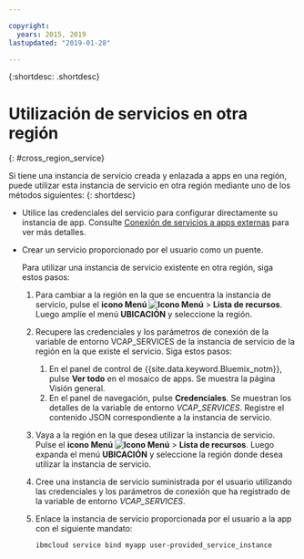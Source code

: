 ```yaml
---

copyright:
  years: 2015, 2019
lastupdated: "2019-01-28"

---
```


{:shortdesc: .shortdesc}

# Utilización de servicios en otra región
{: #cross_region_service}

Si tiene una instancia de servicio creada y enlazada a apps en una región, puede utilizar esta instancia de servicio en otra región mediante uno de los métodos siguientes:
{: shortdesc}

  * Utilice las credenciales del servicio para configurar directamente su instancia de app. Consulte [Conexión de servicios a apps externas](/docs/resources?topic=resources-externalapp#externalapp) para ver más detalles.
  * Crear un servicio proporcionado por el usuario como un puente.

	Para utilizar una instancia de servicio existente en otra región, siga estos pasos:

      1. Para cambiar a la región en la que se encuentra la instancia de servicio, pulse el **icono Menú ![Icono Menú](../icons/icon_hamburger.svg)** > **Lista de recursos**. Luego amplíe el menú **UBICACIÓN** y seleccione la región. 

      2. Recupere las credenciales y los parámetros de conexión de la variable de entorno VCAP_SERVICES de la instancia de servicio de la región en la que existe el servicio. Siga estos pasos:

	       1. En el panel de control de {{site.data.keyword.Bluemix_notm}}, pulse **Ver todo** en el mosaico de apps. Se muestra la página Visión general.
	       2. En el panel de navegación, pulse **Credenciales**. Se muestran los detalles de la variable de entorno *VCAP_SERVICES*. Registre el contenido JSON correspondiente a la instancia de servicio.

      3. Vaya a la región en la que desea utilizar la instancia de servicio. Pulse el **icono Menú ![Icono Menú](../icons/icon_hamburger.svg)** > **Lista de recursos**. Luego expanda el menú **UBICACIÓN** y seleccione la región donde desea utilizar la instancia de servicio.

      4. Cree una instancia de servicio suministrada por el usuario utilizando las credenciales y los parámetros de conexión que ha registrado de la variable de entorno *VCAP_SERVICES*. 

      5. Enlace la instancia de servicio proporcionada por el usuario a la app con el siguiente mandato:

	     ```
	     ibmcloud service bind myapp user-provided_service_instance
	     ```
